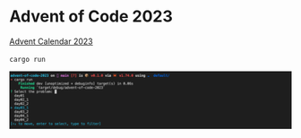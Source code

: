 # Advent of Code 2023

[Advent Calendar 2023](https://adventofcode.com/2023)

`cargo run`

![Program](screenshot.png)
